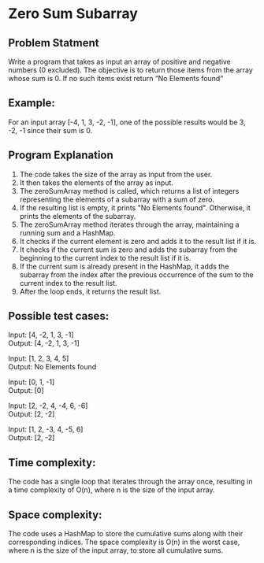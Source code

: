 # Zero Sum Subarray

## Problem Statment
Write a program that takes as input an array of positive and negative numbers (0 excluded). The objective is to
return those items from the array whose sum is 0. If no such items exist return “No Elements found”

## Example: 
For an input array [-4, 1, 3, -2, -1],
one of the possible results would be 3, -2, -1 since their sum is 0.

## Program Explanation

1. The code takes the size of the array as input from the user.
2. It then takes the elements of the array as input.
3. The zeroSumArray method is called, which returns a list of integers representing the elements of a subarray with a sum of zero.
4. If the resulting list is empty, it prints "No Elements found". Otherwise, it prints the elements of the subarray.
5. The zeroSumArray method iterates through the array, maintaining a running sum and a HashMap.
6. It checks if the current element is zero and adds it to the result list if it is.
7. It checks if the current sum is zero and adds the subarray from the beginning to the current index to the result list if it is.
8. If the current sum is already present in the HashMap, it adds the subarray from the index after the previous occurrence of the sum to the current index to the result list.
9. After the loop ends, it returns the result list.

## Possible test cases:

Input: [4, -2, 1, 3, -1]<br>
Output: [4, -2, 1, 3, -1]

Input: [1, 2, 3, 4, 5]<br>
Output: No Elements found

Input: [0, 1, -1]<br>
Output: [0]

Input: [2, -2, 4, -4, 6, -6]<br>
Output: [2, -2]

Input: [1, 2, -3, 4, -5, 6]<br>
Output: [2, -2]

## Time complexity:
 The code has a single loop that iterates through the array once, resulting in a time complexity of O(n), where n is the size of the input array.

## Space complexity: 
The code uses a HashMap to store the cumulative sums along with their corresponding indices. The space complexity is O(n) in the worst case, where n is the size of the input array, to store all cumulative sums.

